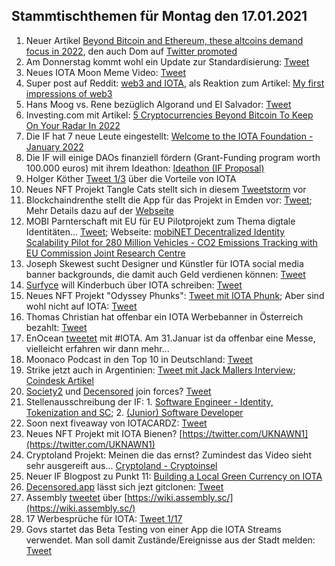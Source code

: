 ## Stammtischthemen für Montag den 17.01.2021

1. Neuer Artikel [Beyond Bitcoin and Ethereum, these altcoins demand focus in 2022](https://ambcrypto.com/beyond-bitcoin-and-ethereum-these-altcoins-demand-focus-in-2022/), den auch Dom auf [Twitter promoted](https://twitter.com/DomSchiener/status/1480607726006898692?s=20)
2. Am Donnerstag kommt wohl ein Update zur Standardisierung: [Tweet](https://twitter.com/MikeHypercube/status/1480601356478173186?s=20)
3. Neues IOTA Moon Meme Video: [Tweet](https://twitter.com/lluisin_alpha/status/1368742815019237380?s=20)
4. Super post auf Reddit: [web3 and IOTA](https://www.reddit.com/r/Iota/comments/s0gmol/web3_and_iota/?utm_source=share&utm_medium=ios_app&utm_name=iossmf), als Reaktion zum Artikel: [My first impressions of web3](https://moxie.org/2022/01/07/web3-first-impressions.html)
5. Hans Moog vs. Rene bezüglich Algorand und El Salvador: [Tweet](https://twitter.com/hus_qy/status/1480879832024203271?s=20)
6. Investing.com mit Artikel: [5 Cryptocurrencies Beyond Bitcoin To Keep On Your Radar In 2022](https://www.investing.com/news/cryptocurrency-news/5-cryptocurrencies-beyond-bitcoin-to-keep-on-your-radar-in-2022-2726622)
7. Die IF hat 7 neue Leute eingestellt: [Welcome to the IOTA Foundation - January 2022](https://blog.iota.org/welcome-to-the-iota-foundation-january-2022/)
8. Die IF will einige DAOs finanziell fördern (Grant-Funding program worth 100.000 euros) mit ihrem Ideathon: [Ideathon (IF Proposal)](https://seemly-seer-d1b.notion.site/Ideathon-IF-Proposal-84ce3db6e6ee4c4da7a035478a69fe6e)
9. Holger Köther [Tweet 1/3](https://twitter.com/HolgerKoether/status/1480618289902624769?s=20) über die Vorteile von IOTA
10. Neues NFT Projekt Tangle Cats stellt sich in diesem [Tweetstorm](https://twitter.com/tangle_cat/status/1480963550092922882?s=20) vor
11. Blockchaindrenthe stellt die App für das Projekt in Emden vor: [Tweet](https://twitter.com/BclDrenthe/status/1481164909119516672?s=20); Mehr Details dazu auf der [Webseite](http://energieknip.nl/)
12. MOBI Parnterschaft mit EU für EU Pilotprojekt zum Thema digtale Identitäten... [Tweet](https://twitter.com/dltMOBI/status/1480978883834957831?s=20); Webseite: [mobiNET Decentralized Identity Scalability Pilot for 280 Million Vehicles - CO2 Emissions Tracking with EU Commission Joint Research Centre](https://dlt.mobi/eupilot/)
13. Joseph Skewest sucht Designer und Künstler für IOTA social media banner backgrounds, die damit auch Geld verdienen können: [Tweet](https://twitter.com/josephskewes/status/1479093682632466434?s=20)
14. [Surfyce](https://twitter.com/Surfyce) will Kinderbuch über IOTA schreiben: [Tweet](https://twitter.com/Surfyce/status/1480938351465099267?s=20)
15. Neues NFT Projekt "Odyssey Phunks": [Tweet mit IOTA Phunk](https://twitter.com/0xVortex/status/1481008017596366853?s=20); Aber sind wohl nicht auf IOTA: [Tweet](https://twitter.com/0xVortex/status/1481171499214061568?s=20)
16. Thomas Christian hat offenbar ein IOTA Werbebanner in Österreich bezahlt: [Tweet](https://twitter.com/TC081180/status/1480971634643193858?s=20)
17. EnOcean [tweetet](https://twitter.com/EnOcean/status/1480932938132955136) mit #IOTA. Am 31.Januar ist da offenbar eine Messe, vielleicht erfahren wir dann mehr...
18. Moonaco Podcast in den Top 10 in Deutschland: [Tweet](https://twitter.com/Moonaco5/status/1480893680319963144?s=20)
19. Strike jetzt auch in Argentinien: [Tweet mit Jack Mallers Interview](https://twitter.com/saylor/status/1481107015824982017?t=x0R9lco7-8P8rjAXHLrzoA&s=19); [Coindesk Artikel](https://www.coindesk.com/business/2022/01/11/strike-launches-bitcoin-payment-services-in-argentina-to-kickstart-latin-american-expansion/)
20. [Society2](https://twitter.com/society2) und [Decensored](https://twitter.com/decensored_app) join forces? [Tweet](https://twitter.com/accretionist/status/1480941149485416448?s=20)
21. Stellenausschreibung der IF: 1. [Software Engineer - Identity, Tokenization and SC](https://twitter.com/michelenati/status/1481182242194046978?s=20); 2. [(Junior) Software Developer](https://iota.bamboohr.com/jobs/view.php?id=187)
22. Soon next fiveaway von IOTACARDZ: [Tweet](https://twitter.com/NFTiotacardz/status/1480856271712657413?s=20)
23. Neues NFT Projekt mit IOTA Bienen? [https://twitter.com/UKNAWN1](https://twitter.com/UKNAWN1)
24. Cryptoland Projekt: Meinen die das ernst? Zumindest das Video sieht sehr ausgereift aus... [Cryptoland - Cryptoinsel](https://peertube.social/w/8f7e61ed-47ab-4e82-a5c2-5a7d5e8bcb33)
25. Neuer IF Blogpost zu Punkt 11: [Building a Local Green Currency on IOTA](https://blog.iota.org/building-a-local-green-currency-on-iota/)
26. [Decensored.app](https://decensored.app/) lässt sich jezt gitclonen: [Tweet](https://twitter.com/decensored_app/status/1481274541343227904?s=20)
27. Assembly [tweetet](https://twitter.com/assembly_net/status/1481295223359774725?s=20) über [https://wiki.assembly.sc/](https://wiki.assembly.sc/)
28. 17 Werbesprüche für IOTA: [Tweet 1/17](https://twitter.com/Legurp7/status/1481300359712804865?s=20)
29. Govs startet das Beta Testing von einer App die IOTA Streams verwendet. Man soll damit Zustände/Ereignisse aus der Stadt melden: [Tweet](https://twitter.com/govs_io/status/1481308674480128003?s=20)
